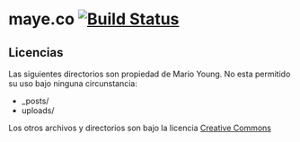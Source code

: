 maye.co [![Build Status](https://travis-ci.org/mayeco/mayeco.github.io.png)](https://travis-ci.org/mayeco/mayeco.github.io)
================

## Licencias

Las siguientes directorios son propiedad de Mario Young. No esta permitido su uso bajo ninguna circunstancia:
- _posts/
- uploads/

Los otros archivos y directorios son bajo la licencia [Creative Commons](https://raw.githubusercontent.com/mayeco/mayeco.github.io/master/LICENSE)
